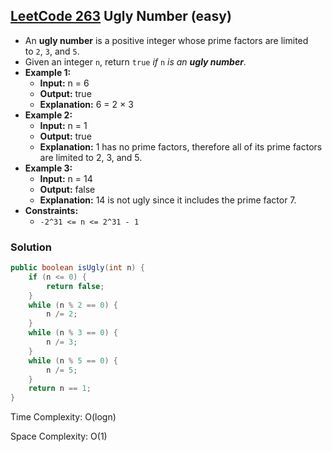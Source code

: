 ## [LeetCode 263](https://leetcode.com/problems/ugly-number/) Ugly Number (easy)

- An **ugly number** is a positive integer whose prime factors are limited to `2`, `3`, and `5`.
- Given an integer `n`, return `true` _if_ `n` _is an **ugly number**_.
- **Example 1:**
    - **Input:** n = 6
    - **Output:** true
    - **Explanation:** 6 = 2 × 3
- **Example 2:**
    - **Input:** n = 1
    - **Output:** true
    - **Explanation:** 1 has no prime factors, therefore all of its prime factors are limited to 2, 3, and 5.
- **Example 3:**
    - **Input:** n = 14
    - **Output:** false
    - **Explanation:** 14 is not ugly since it includes the prime factor 7.
- **Constraints:**
    -   `-2^31 <= n <= 2^31 - 1`

### Solution

```java
public boolean isUgly(int n) {
    if (n <= 0) {
        return false;
    }
    while (n % 2 == 0) {
        n /= 2;
    }
    while (n % 3 == 0) {
        n /= 3;
    }
    while (n % 5 == 0) {
        n /= 5;
    }
    return n == 1;
}
```

Time Complexity: O(logn)

Space Complexity: O(1)